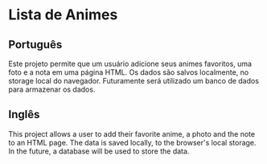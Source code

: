 # Lista de Animes
## Português
Este projeto permite que um usuário adicione seus animes favoritos, uma foto e a nota em uma página HTML. 
Os dados são salvos localmente, no storage local do navegador. Futuramente será utilizado um banco de dados para armazenar os dados.

## Inglês
This project allows a user to add their favorite anime, a photo and the note to an HTML page.
The data is saved locally, to the browser's local storage. In the future, a database will be used to store the data.